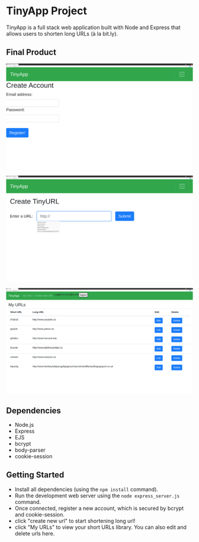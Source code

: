 # TinyApp Project

TinyApp is a full stack web application built with Node and Express that allows users to shorten long URLs (à la bit.ly).

## Final Product

![register page](https://github.com/smile2682/tinyapp/blob/b3138a7a05005f0dd2915c5a3d4dddae939846b9/docs/register-page.png?raw=true)

![create your own short urls!](https://github.com/smile2682/tinyapp/blob/b3138a7a05005f0dd2915c5a3d4dddae939846b9/docs/create-new-url.png?raw=true)

![your short urls database!](https://github.com/smile2682/tinyapp/blob/b3138a7a05005f0dd2915c5a3d4dddae939846b9/docs/urls-page.png?raw=true)

## Dependencies

- Node.js
- Express
- EJS
- bcrypt
- body-parser
- cookie-session

## Getting Started

- Install all dependencies (using the `npm install` command).
- Run the development web server using the `node express_server.js` command.
- Once connected, register a new account, which is secured by bcrypt and cookie-session.
- click "create new url" to start shortening long url!
- click "My URLs" to view your short URLs library. You can also edit and delete urls here.

